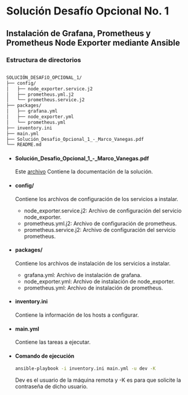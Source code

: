 # Solución Desafío Opcional No. 1

## Instalación de Grafana, Prometheus y Prometheus Node Exporter mediante Ansible

### Estructura de directorios

``` Markdown

SOLUCIÓN_DESAFíO_OPCIONAL_1/
├── config/
│   ├── node_exporter.service.j2
│   ├── prometheus.yml.j2
│   └── prometheus.service.j2
├── packages/
│   ├── grafana.yml
│   ├── node_exporter.yml
│   └── prometheus.yml
├── inventory.ini
├── main.yml
├── Solución_Desafio_Opcional_1_-_Marco_Vanegas.pdf
└── README.md

```

- #### Solución_Desafio_Opcional_1_-_Marco_Vanegas.pdf

    Este [archivo](Solución_Desafio_Opcional_1_-_Marco_Vanegas.pdf) Contiene la documentación de la solución.

- #### config/

    Contiene los archivos de configuración de los servicios a instalar.

    - node_exporter.service.j2: Archivo de configuración del servicio node_exporter.
    - prometheus.yml.j2: Archivo de configuración de prometheus.
    - prometheus.service.j2: Archivo de configuración del servicio prometheus.

- #### packages/

    Contiene los archivos de instalación de los servicios a instalar.

    - grafana.yml: Archivo de instalación de grafana.
    - node_exporter.yml: Archivo de instalación de node_exporter.
    - prometheus.yml: Archivo de instalación de prometheus.

- #### inventory.ini

    Contiene la información de los hosts a configurar.

- #### main.yml

    Contiene las tareas a ejecutar.

- #### Comando de ejecución

    ``` bash
    ansible-playbook -i inventory.ini main.yml -u dev -K
    ```
    Dev es el usuario de la máquina remota y -K es para que solicite la contraseña de dicho usuario.
